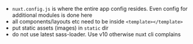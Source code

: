 - `nuxt.config.js` is where the entire app config resides. Even config for additional modules is done here
- all components/layouts etc need to be inside `<template></template>`
- put static assets (images) in `static` dir
- do not use latest sass-loader. Use v10 otherwise nuxt cli complains